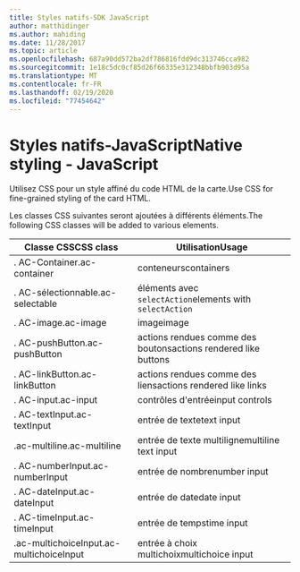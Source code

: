 ```yaml
---
title: Styles natifs-SDK JavaScript
author: matthidinger
ms.author: mahiding
ms.date: 11/28/2017
ms.topic: article
ms.openlocfilehash: 687a90dd572ba2df786816fdd9dc313746cca982
ms.sourcegitcommit: 1e18c5dc0cf85d26f66335e312348bbfb903d95a
ms.translationtype: MT
ms.contentlocale: fr-FR
ms.lasthandoff: 02/19/2020
ms.locfileid: "77454642"
---
```

# <a name="native-styling---javascript"></a><span data-ttu-id="1be61-102">Styles natifs-JavaScript</span><span class="sxs-lookup"><span data-stu-id="1be61-102">Native styling - JavaScript</span></span>

<span data-ttu-id="1be61-103">Utilisez CSS pour un style affiné du code HTML de la carte.</span><span class="sxs-lookup"><span data-stu-id="1be61-103">Use CSS for fine-grained styling of the card HTML.</span></span>

<span data-ttu-id="1be61-104">Les classes CSS suivantes seront ajoutées à différents éléments.</span><span class="sxs-lookup"><span data-stu-id="1be61-104">The following CSS classes will be added to various elements.</span></span>

| <span data-ttu-id="1be61-105">Classe CSS</span><span class="sxs-lookup"><span data-stu-id="1be61-105">CSS class</span></span> | <span data-ttu-id="1be61-106">Utilisation</span><span class="sxs-lookup"><span data-stu-id="1be61-106">Usage</span></span> |
|---|---|
| <span data-ttu-id="1be61-107">. AC-Container</span><span class="sxs-lookup"><span data-stu-id="1be61-107">.ac-container</span></span> | <span data-ttu-id="1be61-108">conteneurs</span><span class="sxs-lookup"><span data-stu-id="1be61-108">containers</span></span> |
| <span data-ttu-id="1be61-109">. AC-sélectionnable</span><span class="sxs-lookup"><span data-stu-id="1be61-109">.ac-selectable</span></span>  | <span data-ttu-id="1be61-110">éléments avec `selectAction`</span><span class="sxs-lookup"><span data-stu-id="1be61-110">elements with `selectAction`</span></span> |
| <span data-ttu-id="1be61-111">. AC-image</span><span class="sxs-lookup"><span data-stu-id="1be61-111">.ac-image</span></span> | <span data-ttu-id="1be61-112">image</span><span class="sxs-lookup"><span data-stu-id="1be61-112">image</span></span> |
| <span data-ttu-id="1be61-113">. AC-pushButton</span><span class="sxs-lookup"><span data-stu-id="1be61-113">.ac-pushButton</span></span> | <span data-ttu-id="1be61-114">actions rendues comme des boutons</span><span class="sxs-lookup"><span data-stu-id="1be61-114">actions rendered like buttons</span></span> |
| <span data-ttu-id="1be61-115">. AC-linkButton</span><span class="sxs-lookup"><span data-stu-id="1be61-115">.ac-linkButton</span></span>  | <span data-ttu-id="1be61-116">actions rendues comme des liens</span><span class="sxs-lookup"><span data-stu-id="1be61-116">actions rendered like links</span></span> |
| <span data-ttu-id="1be61-117">. AC-input</span><span class="sxs-lookup"><span data-stu-id="1be61-117">.ac-input</span></span> | <span data-ttu-id="1be61-118">contrôles d'entrée</span><span class="sxs-lookup"><span data-stu-id="1be61-118">input controls</span></span>|
| <span data-ttu-id="1be61-119">. AC-textInput</span><span class="sxs-lookup"><span data-stu-id="1be61-119">.ac-textInput</span></span>| <span data-ttu-id="1be61-120">entrée de texte</span><span class="sxs-lookup"><span data-stu-id="1be61-120">text input</span></span> |
| <span data-ttu-id="1be61-121">.ac-multiline</span><span class="sxs-lookup"><span data-stu-id="1be61-121">.ac-multiline</span></span> | <span data-ttu-id="1be61-122">entrée de texte multiligne</span><span class="sxs-lookup"><span data-stu-id="1be61-122">multiline text input</span></span> |
| <span data-ttu-id="1be61-123">. AC-numberInput</span><span class="sxs-lookup"><span data-stu-id="1be61-123">.ac-numberInput</span></span> | <span data-ttu-id="1be61-124">entrée de nombre</span><span class="sxs-lookup"><span data-stu-id="1be61-124">number input</span></span>|
| <span data-ttu-id="1be61-125">. AC-dateInput</span><span class="sxs-lookup"><span data-stu-id="1be61-125">.ac-dateInput</span></span> | <span data-ttu-id="1be61-126">entrée de date</span><span class="sxs-lookup"><span data-stu-id="1be61-126">date input</span></span>|
| <span data-ttu-id="1be61-127">. AC-timeInput</span><span class="sxs-lookup"><span data-stu-id="1be61-127">.ac-timeInput</span></span> | <span data-ttu-id="1be61-128">entrée de temps</span><span class="sxs-lookup"><span data-stu-id="1be61-128">time input</span></span> |
| <span data-ttu-id="1be61-129">.ac-multichoiceInput</span><span class="sxs-lookup"><span data-stu-id="1be61-129">.ac-multichoiceInput</span></span> | <span data-ttu-id="1be61-130">entrée à choix multichoix</span><span class="sxs-lookup"><span data-stu-id="1be61-130">multichoice input</span></span>|